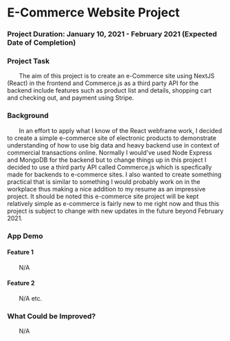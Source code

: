 # E-Commerce Website Project

### Project Duration: January 10, 2021 - February 2021 (Expected Date of Completion)

### Project Task
&nbsp;&nbsp;&nbsp;&nbsp;&nbsp;&nbsp; The aim of this project is to create an e-Commerce site using NextJS (React) in the frontend and Commerce.js as a third party API for the backend include features such as product list and details, shopping cart and checking out, and payment using Stripe.


### Background
&nbsp;&nbsp;&nbsp;&nbsp;&nbsp;&nbsp; In an effort to apply what I know of the React webframe work, I decided to create a simple e-commerce site of electronic products to demonstrate understanding of how to use big data and heavy backend use in context of commercial transactions online. Normally I would've used Node Express and MongoDB for the backend but to change things up in this project I decided to use a third party API called Commerce.js which is specfically made for backends to e-commerce sites. I also wanted to create something practical that is similar to something I would probably work on in the workplace thus making a nice addition to my resume as an impressive project. It should be noted this e-commerce site project will be kept relatively simple as e-commerce is fairly new to me right now and thus this project is subject to change with new updates in the future beyond February 2021. 


### App Demo 
#### Feature 1
&nbsp;&nbsp;&nbsp;&nbsp;&nbsp;&nbsp; N/A

#### Feature 2
&nbsp;&nbsp;&nbsp;&nbsp;&nbsp;&nbsp; N/A etc.


### What Could be Improved?
&nbsp;&nbsp;&nbsp;&nbsp;&nbsp;&nbsp; N/A

